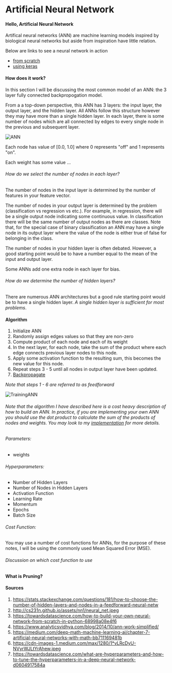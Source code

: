 # Artificial Neural Network
#### Hello, Artificial Neural Network
Artifical neural networks (ANN) are machine learning models inspired by biological neural networks but aside from inspiration have little relation.

Below are links to see a neural network in action

* [from scratch](https://github.com/jimmychimmyy/machine_learning_notes/blob/master/neural_network/neural_network.ipynb)
* [using keras](https://github.com/jimmychimmyy/machine_learning_notes/blob/master/neural_network/keras_neural_network.ipynb)

#### How does it work?

In this section I will be discussing the most common model of an ANN: the 3 layer fully connected backpropogation model.

From a a top-down perspective, this ANN has 3 layers: the input layer, the output layer, and the hidden layer. All ANNs follow this structure however they may have more than a single hidden layer. In each layer, there is some number of nodes which are all connected by edges to every single node in the previous and subsequent layer.

![ANN](http://cs231n.github.io/assets/nn1/neural_net.jpeg "ANN")

Each node has value of [0.0, 1.0] where 0 represents "off" and 1 represents "on".

Each weight has some value ...

###### How do we select the number of nodes in each layer?
The number of nodes in the input layer is determined by the number of features in your feature vector.

The number of nodes in your output layer is determined by the problem (classification vs regression vs etc.). For example, in regression, there will be a single output node indicating some continuous value. In classification there will be the same number of output nodes as there are classes. Note that, for the special case of  binary classification an ANN may have a single node in its output layer where the value of the node is either true of false for belonging in the class.

The number of nodes in your hidden layer is often debated. However, a good starting point would be to have a number equal to the mean of the input and output layer.

Some ANNs add one extra node in each layer for bias.

###### How do we determine the number of hidden layers?

There are numerous ANN architectures but a good rule starting point would be to have a single hidden layer. *A single hidden layer is sufficient for most problems*.

#### Algorithm
1. Initialize ANN
2. Randomly assign edges values so that they are non-zero
3. Compute product of each node and each of its weight
4. In the next layer, for each node, take the sum of the product where each edge connects previous layer nodes to this node.
5. Apply some activation function to the resulting sum, this becomes the new value for this node.
6. Repeat steps 3 - 5 until all nodes in output layer have been updated.
7. [Backpropagate]()

*Note that steps 1 - 6 are referred to as feedforward*

![TrainingANN](https://cdn-images-1.medium.com/max/1280/1*vLRcDyU-NVyrWJLtYrAhew.jpeg "TrainingANN")

###### *Note that the algorithm I have described here is a cost heavy description of how to build an ANN. In practice, if you are implementing your own ANN you should use the dot product to calculate the sum of the products of nodes and weights. You may look to my [implementation](https://github.com/jimmychimmyy/machine_learning_notes/blob/master/neural_network/neural_network.ipynb) for more details.*

###### Parameters:
* weights

###### Hyperparameters:
* Number of Hidden Layers
* Number of Nodes in Hidden Layers
* Activation Function
* Learning Rate
* Momentum
* Epochs
* Batch Size

###### Cost Function:

You may use a number of cost functions for ANNs, for the purpose of these notes, I will be using the commonly used Mean Squared Error (MSE).

###### Discussion on which cost function to use

#### What is Pruning?


#### Sources
1. https://stats.stackexchange.com/questions/181/how-to-choose-the-number-of-hidden-layers-and-nodes-in-a-feedforward-neural-netw
2. http://cs231n.github.io/assets/nn1/neural_net.jpeg
3. https://towardsdatascience.com/how-to-build-your-own-neural-network-from-scratch-in-python-68998a08e4f6
4. https://www.analyticsvidhya.com/blog/2014/10/ann-work-simplified/
5. https://medium.com/deep-math-machine-learning-ai/chapter-7-artificial-neural-networks-with-math-bb711169481b
6. https://cdn-images-1.medium.com/max/1280/1*vLRcDyU-NVyrWJLtYrAhew.jpeg
7. https://towardsdatascience.com/what-are-hyperparameters-and-how-to-tune-the-hyperparameters-in-a-deep-neural-network-d0604917584a
